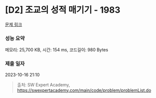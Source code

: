 # [D2] 조교의 성적 매기기 - 1983 

[문제 링크](https://swexpertacademy.com/main/code/problem/problemDetail.do?contestProbId=AV5PwGK6AcIDFAUq) 

### 성능 요약

메모리: 25,700 KB, 시간: 154 ms, 코드길이: 980 Bytes

### 제출 일자

2023-10-16 21:10



> 출처: SW Expert Academy, https://swexpertacademy.com/main/code/problem/problemList.do